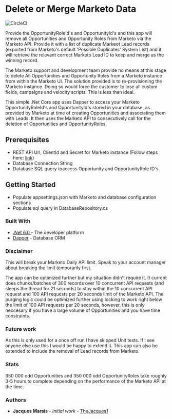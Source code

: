 # Delete or Merge Marketo Data

![CircleCI](https://img.shields.io/circleci/build/github/Thejacques1/Marketo-Opportunity-Purger/develop.svg)

Provide the OpportunityRoleId's and OpportunityId's and this app will remove all Opportunities and Opportunity Roles from Marketo via the Marketo API.
Provide it with a list of duplicate Markeot Lead records (exported from Marketo's default 'Possible Duplicates' System List) and it will retrieve the relevant correct Marketo Lead ID to keep and merge as the winning record.

The Marketo support and development team provide no means at this stage to delete All Opportunities and Opportunity Roles from a Marketo instance from within the Marketo UI. The solution provided is to re-provisioning the Marketo instance. Doing so would force the customer to lose all custom fields, campaigns and velocity scripts. This is less than ideal.

This simple .Net Core app uses Dapper to access your Marketo OpportunityRoleId's and OpportunityId's stored in your database, as provided by Marketo at time of creating Opportunities and associating them with Leads. It then uses the Marketo API to consecutively call for the deletion of Opportunities and OpportunityRoles.

## Prerequisites

* REST API Url, ClientId and Secret for Marketo instance (Follow steps here: [link](https://developers.marketo.com/rest-api/))
* Database Connection String
* Database SQL query toaccess Opportunity and OpportunityRole ID's

## Getting Started

* Populate appsettings.json with Marketo and database configuration sections
* Populate sql query in DatabaseRepository.cs

### Built With

* [.Net 6.0 ](https://dotnet.microsoft.com/en-us/download/dotnet/6.0) - The developer platform
* [Dapper](https://github.com/StackExchange/Dapper) - Database ORM

### Disclaimer

This will break your Marketo Daily API limit. Speak to your account manager about breaking the limit temporarily first.

The app can be optimized further but my situation didn't require it. 
It current does chunks/batches of 300 records over 10 concurrent API requests (and sleeps the thread for 21 seconds) to stay within the 10 concurrent API request and 100 API requests per 20 seconds limit of the Marketo API. The purging logic could be optimized further using locking to work right below the limit of 100 API requests per 20 seconds, however, this is only neccesary if you have a large volume of Opportunities and you have time constraints.

### Future work

As this is only used for a once off run I have skipped Unit tests. If I see anyone else use this I would be happy to extend it.
This app can also be extended to include the removal of Lead records from Marketo.

### Stats

350 000 odd Opportunities and 350 000 odd OpportunityRoles take roughly 3-5 hours to complete depending on the performance of the Marketo API at the time.

### Authors

* **Jacques Marais** - *Initial work* - [TheJacques1](https://github.com/Thejacques1/)
